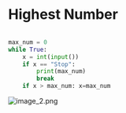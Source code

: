 # Highest Number

```Python

max_num = 0
while True:
    x = int(input())
    if x == "Stop":
        print(max_num)
        break
    if x > max_num: x=max_num

```

![image_2.png](image_2.png)